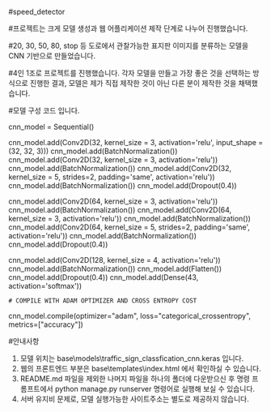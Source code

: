 #speed_detector

#프로젝트는 크게 모델 생성과 웹 어플리케이션 제작 단계로 나누어 진행했습니다.

#20, 30, 50, 80, stop 등 도로에서 관찰가능한 표지판 이미지를 분류하는 모델을 CNN 기반으로 만들었습니다. 

#4인 1조로 프로젝트를 진행했습니다. 각자 모델을 만들고 가장 좋은 것을 선택하는 방식으로 진행한 결과, 모델은 제가 직접 제작한 것이 아닌 다른 분이 제작한 것을 채택했습니다. 

#모델 구성 코드 입니다.

cnn_model = Sequential()

cnn_model.add(Conv2D(32, kernel_size = 3, activation='relu', input_shape = (32, 32, 3)))
cnn_model.add(BatchNormalization())
cnn_model.add(Conv2D(32, kernel_size = 3, activation='relu'))
cnn_model.add(BatchNormalization())
cnn_model.add(Conv2D(32, kernel_size = 5, strides=2, padding='same', activation='relu'))
cnn_model.add(BatchNormalization())
cnn_model.add(Dropout(0.4))

cnn_model.add(Conv2D(64, kernel_size = 3, activation='relu'))
cnn_model.add(BatchNormalization())
cnn_model.add(Conv2D(64, kernel_size = 3, activation='relu'))
cnn_model.add(BatchNormalization())
cnn_model.add(Conv2D(64, kernel_size = 5, strides=2, padding='same', activation='relu'))
cnn_model.add(BatchNormalization())
cnn_model.add(Dropout(0.4))

cnn_model.add(Conv2D(128, kernel_size = 4, activation='relu'))
cnn_model.add(BatchNormalization())
cnn_model.add(Flatten())
cnn_model.add(Dropout(0.4))
cnn_model.add(Dense(43, activation='softmax'))

    # COMPILE WITH ADAM OPTIMIZER AND CROSS ENTROPY COST
cnn_model.compile(optimizer="adam", loss="categorical_crossentropy", metrics=["accuracy"])



#안내사항
1. 모델 위치는 base\models\traffic_sign_classfication_cnn.keras 입니다.
2. 웹의 프론트엔드 부분은 base\templates\index.html 에서 확인하실 수 있습니다.
3. README.md 파일을 제외한 나머지 파일을 하나의 폴더에 다운받으신 후 명령 프롬프트에서 python manage.py runserver 명령어로 실행해 보실 수 있습니다.
4. 서버 유지비 문제로, 모델 실행가능한 사이트주소는 별도로 제공하지 않습니다. 




